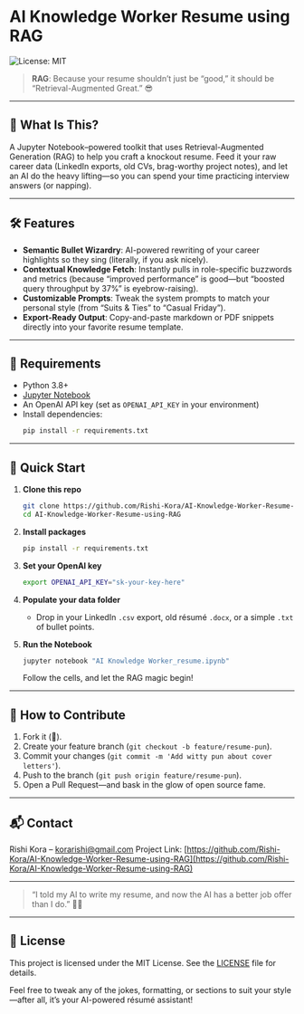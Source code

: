 


# AI Knowledge Worker Resume using RAG

![License: MIT](https://img.shields.io/badge/License-MIT-yellow.svg)

> **RAG**: Because your resume shouldn’t just be “good,” it should be “Retrieval-Augmented Great.” 😎

---

## 🚀 What Is This?

A Jupyter Notebook–powered toolkit that uses Retrieval-Augmented Generation (RAG) to help you craft a knockout resume. Feed it your raw career data (LinkedIn exports, old CVs, brag-worthy project notes), and let an AI do the heavy lifting—so you can spend your time practicing interview answers (or napping).

---

## 🛠️ Features

- **Semantic Bullet Wizardry**: AI-powered rewriting of your career highlights so they sing (literally, if you ask nicely).  
- **Contextual Knowledge Fetch**: Instantly pulls in role-specific buzzwords and metrics (because “improved performance” is good—but “boosted query throughput by 37%” is eyebrow-raising).  
- **Customizable Prompts**: Tweak the system prompts to match your personal style (from “Suits & Ties” to “Casual Friday”).  
- **Export-Ready Output**: Copy-and-paste markdown or PDF snippets directly into your favorite resume template.

---

## 🧰 Requirements

- Python 3.8+  
- [Jupyter Notebook](https://jupyter.org/)  
- An OpenAI API key (set as `OPENAI_API_KEY` in your environment)  
- Install dependencies:
  ```bash
  pip install -r requirements.txt


---

## 🏁 Quick Start

1. **Clone this repo**

   ```bash
   git clone https://github.com/Rishi-Kora/AI-Knowledge-Worker-Resume-using-RAG.git
   cd AI-Knowledge-Worker-Resume-using-RAG
   ```

2. **Install packages**

   ```bash
   pip install -r requirements.txt
   ```

3. **Set your OpenAI key**

   ```bash
   export OPENAI_API_KEY="sk-your-key-here"
   ```

4. **Populate your data folder**

   * Drop in your LinkedIn `.csv` export, old résumé `.docx`, or a simple `.txt` of bullet points.

5. **Run the Notebook**

   ```bash
   jupyter notebook "AI Knowledge Worker_resume.ipynb"
   ```

   Follow the cells, and let the RAG magic begin!

---

## 🤝 How to Contribute

1. Fork it (🍴).
2. Create your feature branch (`git checkout -b feature/resume-pun`).
3. Commit your changes (`git commit -m 'Add witty pun about cover letters'`).
4. Push to the branch (`git push origin feature/resume-pun`).
5. Open a Pull Request—and bask in the glow of open source fame.

---

## 📬 Contact

Rishi Kora – [korarishi@gmail.com](mailto:korarishi@gmail.com)
Project Link: [https://github.com/Rishi-Kora/AI-Knowledge-Worker-Resume-using-RAG](https://github.com/Rishi-Kora/AI-Knowledge-Worker-Resume-using-RAG)

---

> “I told my AI to write my resume, and now the AI has a better job offer than I do.” 🤖🎉

---

## 📜 License

This project is licensed under the MIT License. See the [LICENSE](LICENSE) file for details.



Feel free to tweak any of the jokes, formatting, or sections to suit your style—after all, it’s your AI-powered résumé assistant!

